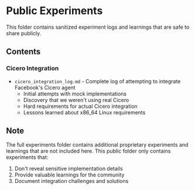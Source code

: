 # Public Experiments

This folder contains sanitized experiment logs and learnings that are safe to share publicly.

## Contents

### Cicero Integration
- `cicero_integration_log.md` - Complete log of attempting to integrate Facebook's Cicero agent
  - Initial attempts with mock implementations
  - Discovery that we weren't using real Cicero
  - Hard requirements for actual Cicero integration
  - Lessons learned about x86_64 Linux requirements

## Note

The full experiments folder contains additional proprietary experiments and learnings that are not included here. This public folder only contains experiments that:
1. Don't reveal sensitive implementation details
2. Provide valuable learnings for the community
3. Document integration challenges and solutions